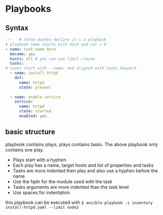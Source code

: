 # Playbooks
## Syntax
```yaml
---   # three dashes declare it's a playbook
# playbook name starts with dash and col = 0
- name: task name here  
  become: yes
  hosts: all # you can use limit clause
  tasks:
# tasks start with - name: and aligned with tasks keyword
  - name: install httpd
    dnf:
      name: httpd
      state: present
  
  - name: enable service
    service:
      name: httpd
      state: started
      enabled: yes
```
## basic structure
playbook contains plays, plays contains tasks. The above playbook only contains one play.
* Plays start with a hyphen
* Each play has a name, target hosts and list of properties and tasks
* Tasks are more indented then play and also use a hyphen before the name
* Use the fqdn for the module used with the task
* Tasks arguments are more indented than the task level
* Use spaces for indentation

this playbook can be executed with
`$ ansible-playbook -i inventory install-httpd.yaml --limit node2`
